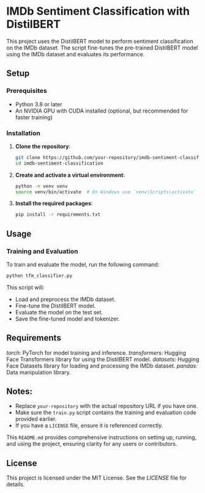 # IMDb Sentiment Classification with DistilBERT

This project uses the DistilBERT model to perform sentiment classification on the IMDb dataset. The script fine-tunes the pre-trained DistilBERT model using the IMDb dataset and evaluates its performance.

## Setup

### Prerequisites

- Python 3.8 or later
- An NVIDIA GPU with CUDA installed (optional, but recommended for faster training)

### Installation

1. **Clone the repository**:
    ```sh
    git clone https://github.com/your-repository/imdb-sentiment-classification.git
    cd imdb-sentiment-classification
    ```

2. **Create and activate a virtual environment**:
    ```sh
    python -m venv venv
    source venv/bin/activate  # On Windows use `venv\Scripts\activate`
    ```

3. **Install the required packages**:
    ```sh
    pip install -r requirements.txt
    ```

## Usage

### Training and Evaluation

To train and evaluate the model, run the following command:

```sh
python tfm_classifier.py
```

This script will:

- Load and preprocess the IMDb dataset.
- Fine-tune the DistilBERT model.
- Evaluate the model on the test set.
- Save the fine-tuned model and tokenizer.

## Requirements

*torch:* PyTorch for model training and inference.
*transformers:* Hugging Face Transformers library for using the DistilBERT model.
*datasets:* Hugging Face Datasets library for loading and processing the IMDb dataset.
*pandas:* Data manipulation library.


## Notes:

- Replace `your-repository` with the actual repository URL if you have one.
- Make sure the `train.py` script contains the training and evaluation code provided earlier.
- If you have a `LICENSE` file, ensure it is referenced correctly.

This `README.md` provides comprehensive instructions on setting up, running, and using the project, ensuring clarity for any users or contributors.

## License
This project is licensed under the MIT License. See the *LICENSE* file for details.